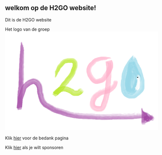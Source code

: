 ## welkom op de H2GO website!

Dit is de H2GO website 

Het logo van de groep
![Image](H@GO.png)

Klik [hier](bedankt.md) voor de bedank pagina

Klik [hier](Sponsor.md) als je wilt sponsoren
